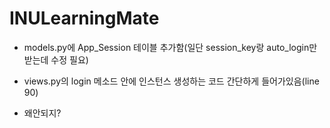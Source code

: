 # INULearningMate

* models.py에 App_Session 테이블 추가함(일단 session_key랑 auto_login만 받는데 수정 필요)

* views.py의 login 메소드 안에 인스턴스 생성하는 코드 간단하게 들어가있음(line 90)
* 왜안되지?